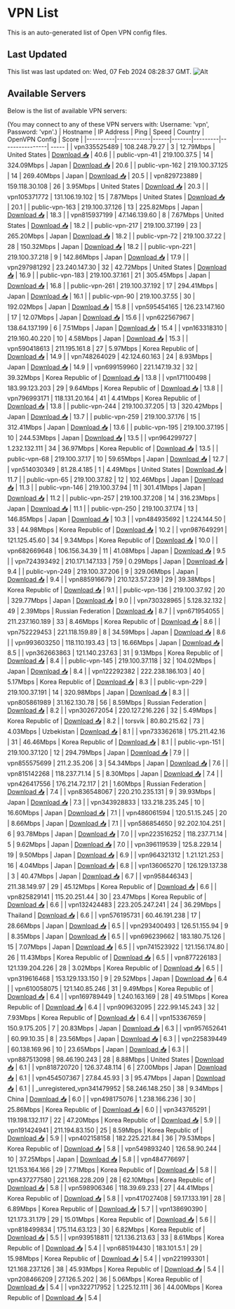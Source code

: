 # VPN List

This is an auto-generated list of Open VPN config files.

## Last Updated

This list was last updated on: Wed, 07 Feb 2024 08:28:37 GMT.
![Alt](https://repobeats.axiom.co/api/embed/186b98318ef1479477931607c1ad7d823f12451f.svg "Repobeats analytics image")

## Available Servers

Below is the list of available VPN servers:

(You may connect to any of these VPN servers with: Username: 'vpn', Password: 'vpn'.)
| Hostname | IP Address | Ping | Speed | Country | OpenVPN Config | Score |
|----------|------------|------|-------|---------|----------------| ----- |
| vpn335525489 | 108.248.79.27 | 3 | 12.79Mbps | United States | [Download 📥](./configs/server_0_US.ovpn) | 40.6 |
| public-vpn-41 | 219.100.37.5 | 14 | 324.09Mbps | Japan | [Download 📥](./configs/server_1_JP.ovpn) | 20.6 |
| public-vpn-162 | 219.100.37.125 | 14 | 269.40Mbps | Japan | [Download 📥](./configs/server_2_JP.ovpn) | 20.5 |
| vpn829723889 | 159.118.30.108 | 26 | 3.95Mbps | United States | [Download 📥](./configs/server_3_US.ovpn) | 20.3 |
| vpn105371772 | 131.106.19.102 | 15 | 7.87Mbps | United States | [Download 📥](./configs/server_4_US.ovpn) | 20.1 |
| public-vpn-163 | 219.100.37.126 | 13 | 225.82Mbps | Japan | [Download 📥](./configs/server_5_JP.ovpn) | 18.3 |
| vpn815937199 | 47.146.139.60 | 8 | 7.67Mbps | United States | [Download 📥](./configs/server_6_US.ovpn) | 18.2 |
| public-vpn-217 | 219.100.37.199 | 23 | 265.20Mbps | Japan | [Download 📥](./configs/server_7_JP.ovpn) | 18.2 |
| public-vpn-72 | 219.100.37.22 | 28 | 150.32Mbps | Japan | [Download 📥](./configs/server_8_JP.ovpn) | 18.2 |
| public-vpn-221 | 219.100.37.218 | 9 | 142.86Mbps | Japan | [Download 📥](./configs/server_9_JP.ovpn) | 17.9 |
| vpn297981292 | 23.240.147.30 | 32 | 42.72Mbps | United States | [Download 📥](./configs/server_10_US.ovpn) | 16.9 |
| public-vpn-183 | 219.100.37.161 | 21 | 305.45Mbps | Japan | [Download 📥](./configs/server_11_JP.ovpn) | 16.8 |
| public-vpn-261 | 219.100.37.192 | 17 | 294.41Mbps | Japan | [Download 📥](./configs/server_12_JP.ovpn) | 16.1 |
| public-vpn-90 | 219.100.37.55 | 30 | 192.02Mbps | Japan | [Download 📥](./configs/server_13_JP.ovpn) | 15.8 |
| vpn595454165 | 126.23.147.160 | 17 | 12.07Mbps | Japan | [Download 📥](./configs/server_14_JP.ovpn) | 15.6 |
| vpn622567967 | 138.64.137.199 | 6 | 7.51Mbps | Japan | [Download 📥](./configs/server_15_JP.ovpn) | 15.4 |
| vpn163318310 | 219.160.40.220 | 10 | 4.58Mbps | Japan | [Download 📥](./configs/server_16_JP.ovpn) | 15.3 |
| vpn590418613 | 211.195.161.8 | 27 | 5.97Mbps | Korea Republic of | [Download 📥](./configs/server_17_KR.ovpn) | 14.9 |
| vpn748264029 | 42.124.60.163 | 24 | 8.93Mbps | Japan | [Download 📥](./configs/server_18_JP.ovpn) | 14.9 |
| vpn699159960 | 221.147.19.32 | 32 | 39.32Mbps | Korea Republic of | [Download 📥](./configs/server_19_KR.ovpn) | 13.8 |
| vpn171100498 | 183.99.123.203 | 29 | 9.64Mbps | Korea Republic of | [Download 📥](./configs/server_20_KR.ovpn) | 13.8 |
| vpn796993171 | 118.131.20.164 | 41 | 4.41Mbps | Korea Republic of | [Download 📥](./configs/server_21_KR.ovpn) | 13.8 |
| public-vpn-244 | 219.100.37.205 | 13 | 320.42Mbps | Japan | [Download 📥](./configs/server_22_JP.ovpn) | 13.7 |
| public-vpn-259 | 219.100.37.176 | 15 | 312.41Mbps | Japan | [Download 📥](./configs/server_23_JP.ovpn) | 13.6 |
| public-vpn-195 | 219.100.37.195 | 10 | 244.53Mbps | Japan | [Download 📥](./configs/server_24_JP.ovpn) | 13.5 |
| vpn964299727 | 1.232.132.111 | 34 | 36.97Mbps | Korea Republic of | [Download 📥](./configs/server_25_KR.ovpn) | 13.5 |
| public-vpn-68 | 219.100.37.17 | 10 | 59.65Mbps | Japan | [Download 📥](./configs/server_26_JP.ovpn) | 12.7 |
| vpn514030349 | 81.28.4.185 | 1 | 4.49Mbps | United States | [Download 📥](./configs/server_27_US.ovpn) | 11.7 |
| public-vpn-65 | 219.100.37.82 | 12 | 102.46Mbps | Japan | [Download 📥](./configs/server_28_JP.ovpn) | 11.3 |
| public-vpn-146 | 219.100.37.94 | 11 | 301.41Mbps | Japan | [Download 📥](./configs/server_29_JP.ovpn) | 11.2 |
| public-vpn-257 | 219.100.37.208 | 14 | 316.23Mbps | Japan | [Download 📥](./configs/server_30_JP.ovpn) | 11.1 |
| public-vpn-250 | 219.100.37.174 | 13 | 146.85Mbps | Japan | [Download 📥](./configs/server_31_JP.ovpn) | 10.3 |
| vpn484935692 | 1.224.144.50 | 33 | 44.98Mbps | Korea Republic of | [Download 📥](./configs/server_32_KR.ovpn) | 10.2 |
| vpn987649291 | 121.125.45.60 | 34 | 9.34Mbps | Korea Republic of | [Download 📥](./configs/server_33_KR.ovpn) | 10.0 |
| vpn682669648 | 106.156.34.39 | 11 | 41.08Mbps | Japan | [Download 📥](./configs/server_34_JP.ovpn) | 9.5 |
| vpn724393492 | 210.171.147.133 | 759 | 0.29Mbps | Japan | [Download 📥](./configs/server_35_JP.ovpn) | 9.4 |
| public-vpn-249 | 219.100.37.206 | 9 | 329.06Mbps | Japan | [Download 📥](./configs/server_36_JP.ovpn) | 9.4 |
| vpn885916679 | 210.123.57.239 | 29 | 39.38Mbps | Korea Republic of | [Download 📥](./configs/server_37_KR.ovpn) | 9.1 |
| public-vpn-136 | 219.100.37.92 | 20 | 329.77Mbps | Japan | [Download 📥](./configs/server_38_JP.ovpn) | 9.0 |
| vpn730328965 | 5.128.32.132 | 49 | 2.39Mbps | Russian Federation | [Download 📥](./configs/server_39_RU.ovpn) | 8.7 |
| vpn671954055 | 211.237.160.189 | 33 | 8.46Mbps | Korea Republic of | [Download 📥](./configs/server_40_KR.ovpn) | 8.6 |
| vpn752229453 | 221.118.159.89 | 8 | 34.59Mbps | Japan | [Download 📥](./configs/server_41_JP.ovpn) | 8.6 |
| vpn993603250 | 118.110.193.43 | 13 | 16.66Mbps | Japan | [Download 📥](./configs/server_42_JP.ovpn) | 8.5 |
| vpn362663863 | 121.140.237.63 | 31 | 9.13Mbps | Korea Republic of | [Download 📥](./configs/server_43_KR.ovpn) | 8.4 |
| public-vpn-145 | 219.100.37.118 | 32 | 104.02Mbps | Japan | [Download 📥](./configs/server_44_JP.ovpn) | 8.4 |
| vpn122292382 | 222.238.186.103 | 40 | 5.17Mbps | Korea Republic of | [Download 📥](./configs/server_45_KR.ovpn) | 8.3 |
| public-vpn-229 | 219.100.37.191 | 14 | 320.98Mbps | Japan | [Download 📥](./configs/server_46_JP.ovpn) | 8.3 |
| vpn805861989 | 31.162.130.78 | 56 | 8.59Mbps | Russian Federation | [Download 📥](./configs/server_47_RU.ovpn) | 8.2 |
| vpn302672054 | 220.127.216.226 | 32 | 5.49Mbps | Korea Republic of | [Download 📥](./configs/server_48_KR.ovpn) | 8.2 |
| torsvik | 80.80.215.62 | 73 | 4.03Mbps | Uzbekistan | [Download 📥](./configs/server_49_UZ.ovpn) | 8.1 |
| vpn733362618 | 175.211.42.16 | 31 | 46.46Mbps | Korea Republic of | [Download 📥](./configs/server_50_KR.ovpn) | 8.1 |
| public-vpn-151 | 219.100.37.120 | 12 | 294.79Mbps | Japan | [Download 📥](./configs/server_51_JP.ovpn) | 7.9 |
| vpn855575699 | 211.2.35.206 | 3 | 54.34Mbps | Japan | [Download 📥](./configs/server_52_JP.ovpn) | 7.6 |
| vpn815142268 | 118.237.71.14 | 5 | 8.30Mbps | Japan | [Download 📥](./configs/server_53_JP.ovpn) | 7.4 |
| vpn426417556 | 176.214.72.117 | 21 | 1.60Mbps | Russian Federation | [Download 📥](./configs/server_54_RU.ovpn) | 7.4 |
| vpn836548067 | 220.210.235.131 | 9 | 39.93Mbps | Japan | [Download 📥](./configs/server_55_JP.ovpn) | 7.3 |
| vpn343928833 | 133.218.235.245 | 10 | 16.60Mbps | Japan | [Download 📥](./configs/server_56_JP.ovpn) | 7.1 |
| vpn486061594 | 120.51.15.245 | 20 | 8.66Mbps | Japan | [Download 📥](./configs/server_57_JP.ovpn) | 7.1 |
| vpn586854650 | 92.202.104.251 | 6 | 93.78Mbps | Japan | [Download 📥](./configs/server_58_JP.ovpn) | 7.0 |
| vpn223516252 | 118.237.71.14 | 5 | 9.62Mbps | Japan | [Download 📥](./configs/server_59_JP.ovpn) | 7.0 |
| vpn396119539 | 125.8.229.14 | 19 | 9.50Mbps | Japan | [Download 📥](./configs/server_60_JP.ovpn) | 6.9 |
| vpn964321312 | 1.21.121.253 | 16 | 4.04Mbps | Japan | [Download 📥](./configs/server_61_JP.ovpn) | 6.8 |
| vpn136065270 | 126.129.137.38 | 3 | 40.47Mbps | Japan | [Download 📥](./configs/server_62_JP.ovpn) | 6.7 |
| vpn958446343 | 211.38.149.97 | 29 | 45.12Mbps | Korea Republic of | [Download 📥](./configs/server_63_KR.ovpn) | 6.6 |
| vpn825829141 | 115.20.251.44 | 30 | 23.47Mbps | Korea Republic of | [Download 📥](./configs/server_64_KR.ovpn) | 6.6 |
| vpn132424483 | 223.205.247.241 | 24 | 36.29Mbps | Thailand | [Download 📥](./configs/server_65_TH.ovpn) | 6.6 |
| vpn576195731 | 60.46.191.238 | 17 | 28.66Mbps | Japan | [Download 📥](./configs/server_66_JP.ovpn) | 6.5 |
| vpn293400493 | 126.51.155.94 | 9 | 8.35Mbps | Japan | [Download 📥](./configs/server_67_JP.ovpn) | 6.5 |
| vpn696239662 | 183.180.75.126 | 15 | 7.07Mbps | Japan | [Download 📥](./configs/server_68_JP.ovpn) | 6.5 |
| vpn741523922 | 121.156.174.80 | 26 | 11.43Mbps | Korea Republic of | [Download 📥](./configs/server_69_KR.ovpn) | 6.5 |
| vpn877226183 | 121.139.204.226 | 28 | 3.02Mbps | Korea Republic of | [Download 📥](./configs/server_70_KR.ovpn) | 6.5 |
| vpn319616468 | 153.129.133.150 | 9 | 29.52Mbps | Japan | [Download 📥](./configs/server_71_JP.ovpn) | 6.4 |
| vpn610058075 | 121.140.85.246 | 31 | 9.49Mbps | Korea Republic of | [Download 📥](./configs/server_72_KR.ovpn) | 6.4 |
| vpn169789449 | 1.240.163.169 | 28 | 49.51Mbps | Korea Republic of | [Download 📥](./configs/server_73_KR.ovpn) | 6.4 |
| vpn909632095 | 222.99.145.243 | 32 | 7.93Mbps | Korea Republic of | [Download 📥](./configs/server_74_KR.ovpn) | 6.4 |
| vpn153367659 | 150.9.175.205 | 7 | 20.83Mbps | Japan | [Download 📥](./configs/server_75_JP.ovpn) | 6.3 |
| vpn957652641 | 60.99.10.35 | 8 | 23.56Mbps | Japan | [Download 📥](./configs/server_76_JP.ovpn) | 6.3 |
| vpn225839449 | 60.138.169.96 | 10 | 23.65Mbps | Japan | [Download 📥](./configs/server_77_JP.ovpn) | 6.3 |
| vpn887513098 | 98.46.190.243 | 28 | 8.88Mbps | United States | [Download 📥](./configs/server_78_US.ovpn) | 6.1 |
| vpn818720720 | 126.37.48.114 | 6 | 27.00Mbps | Japan | [Download 📥](./configs/server_79_JP.ovpn) | 6.1 |
| vpn454507367 | 27.84.45.93 | 3 | 95.47Mbps | Japan | [Download 📥](./configs/server_80_JP.ovpn) | 6.1 |
| _unregistered_vpn341479952 | 58.246.148.250 | 38 | 9.34Mbps | China | [Download 📥](./configs/server_81_CN.ovpn) | 6.0 |
| vpn498175076 | 1.238.166.236 | 30 | 25.86Mbps | Korea Republic of | [Download 📥](./configs/server_82_KR.ovpn) | 6.0 |
| vpn343765291 | 119.198.132.117 | 22 | 47.20Mbps | Korea Republic of | [Download 📥](./configs/server_83_KR.ovpn) | 5.9 |
| vpn191424941 | 211.194.83.150 | 25 | 8.59Mbps | Korea Republic of | [Download 📥](./configs/server_84_KR.ovpn) | 5.9 |
| vpn402158158 | 182.225.221.84 | 36 | 79.53Mbps | Korea Republic of | [Download 📥](./configs/server_85_KR.ovpn) | 5.8 |
| vpn549893240 | 126.58.90.244 | 10 | 37.25Mbps | Japan | [Download 📥](./configs/server_86_JP.ovpn) | 5.8 |
| vpn484776697 | 121.153.164.166 | 29 | 7.71Mbps | Korea Republic of | [Download 📥](./configs/server_87_KR.ovpn) | 5.8 |
| vpn437277580 | 221.168.228.209 | 28 | 62.10Mbps | Korea Republic of | [Download 📥](./configs/server_88_KR.ovpn) | 5.8 |
| vpn598906346 | 118.39.69.233 | 27 | 44.41Mbps | Korea Republic of | [Download 📥](./configs/server_89_KR.ovpn) | 5.8 |
| vpn417027408 | 59.17.133.191 | 28 | 6.89Mbps | Korea Republic of | [Download 📥](./configs/server_90_KR.ovpn) | 5.7 |
| vpn138690390 | 121.173.31.179 | 29 | 15.01Mbps | Korea Republic of | [Download 📥](./configs/server_91_KR.ovpn) | 5.6 |
| vpn818499834 | 175.114.63.123 | 30 | 6.82Mbps | Korea Republic of | [Download 📥](./configs/server_92_KR.ovpn) | 5.5 |
| vpn939518811 | 121.136.213.63 | 33 | 8.61Mbps | Korea Republic of | [Download 📥](./configs/server_93_KR.ovpn) | 5.4 |
| vpn685194430 | 183.101.5.1 | 29 | 15.98Mbps | Korea Republic of | [Download 📥](./configs/server_94_KR.ovpn) | 5.4 |
| vpn221993301 | 121.168.237.126 | 38 | 45.93Mbps | Korea Republic of | [Download 📥](./configs/server_95_KR.ovpn) | 5.4 |
| vpn208466209 | 27.126.5.202 | 36 | 5.06Mbps | Korea Republic of | [Download 📥](./configs/server_96_KR.ovpn) | 5.4 |
| vpn322717952 | 1.225.12.111 | 36 | 44.00Mbps | Korea Republic of | [Download 📥](./configs/server_97_KR.ovpn) | 5.4 |
